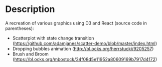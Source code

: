 # Description
A recreation of various graphics using D3 and React (source code in parentheses):
- Scatterplot with state change transition (https://github.com/adamjanes/scatter-demo/blob/master/index.html)
- Dropping bubbles animation (http://bl.ocks.org/herrstucki/9205257)
- Brush and Broom (https://bl.ocks.org/mbostock/34f08d5e11952a80609169b7917d4172)
